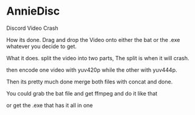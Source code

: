 # AnnieDisc
Discord Video Crash

How its done.
Drag and drop the Video onto either the bat or the .exe whatever you decide to get.

What it does.
split the video into two parts, The split is when it will crash.

then encode one video with yuv420p while the other with yuv444p.

Then its pretty much done merge both files with concat and done.

You could grab the bat file and get ffmpeg and do it like that

or get the .exe that has it all in one
